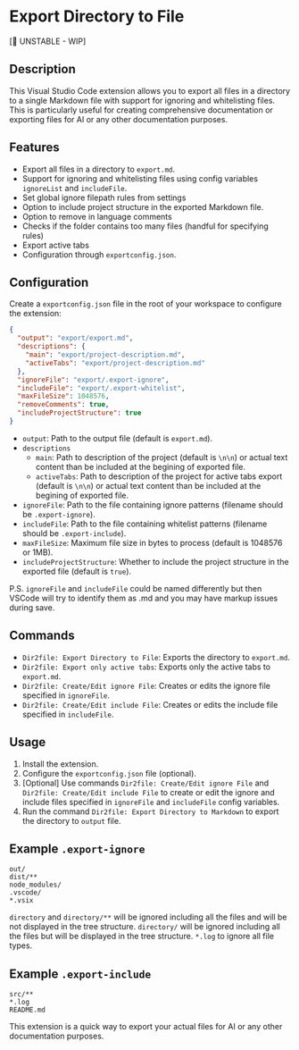 # Export Directory to File

[🚧 UNSTABLE - WIP]

## Description

This Visual Studio Code extension allows you to export all files in a directory to a single Markdown file with support for ignoring and whitelisting files. This is particularly useful for creating comprehensive documentation or exporting files for AI or any other documentation purposes.

## Features

- Export all files in a directory to `export.md`.
- Support for ignoring and whitelisting files using config variables `ignoreList` and `includeFile`.
- Set global ignore filepath rules from settings
- Option to include project structure in the exported Markdown file.
- Option to remove in language comments
- Checks if the folder contains too many files (handful for specifying rules)
- Export active tabs
- Configuration through `exportconfig.json`.

## Configuration

Create a `exportconfig.json` file in the root of your workspace to configure the extension:

```json
{
  "output": "export/export.md",
  "descriptions": {
    "main": "export/project-description.md",
    "activeTabs": "export/project-description.md"
  },
  "ignoreFile": "export/.export-ignore",
  "includeFile": "export/.export-whitelist",
  "maxFileSize": 1048576,
  "removeComments": true,
  "includeProjectStructure": true
}
```

- `output`: Path to the output file (default is `export.md`).
- `descriptions`
  - `main`: Path to description of the project (default is `\n\n`) or actual text content than be included at the begining of exported file.
  - `activeTabs`: Path to description of the project for active tabs export (default is `\n\n`) or actual text content than be included at the begining of exported file.
- `ignoreFile`: Path to the file containing ignore patterns (filename should be `.export-ignore`).
- `includeFile`: Path to the file containing whitelist patterns (filename should be `.export-include`).
- `maxFileSize`: Maximum file size in bytes to process (default is 1048576 or 1MB).
- `includeProjectStructure`: Whether to include the project structure in the exported file (default is `true`).

P.S. `ignoreFile` and `includeFile` could be named differently but then VSCode will try to identify them as .md and you may have markup issues during save.

## Commands

- `Dir2file: Export Directory to File`: Exports the directory to `export.md`.
- `Dir2file: Export only active tabs`: Exports only the active tabs to `export.md`.
- `Dir2file: Create/Edit ignore File`: Creates or edits the ignore file specified in `ignoreFile`.
- `Dir2file: Create/Edit include File`: Creates or edits the include file specified in `includeFile`.

## Usage

1. Install the extension.
2. Configure the `exportconfig.json` file (optional).
3. [Optional] Use commands `Dir2file: Create/Edit ignore File` and `Dir2file: Create/Edit include File` to create or edit the ignore and include files specified in `ignoreFile` and `includeFile` config variables.
4. Run the command `Dir2file: Export Directory to Markdown` to export the directory to `output` file.

## Example `.export-ignore`

```
out/
dist/**
node_modules/
.vscode/
*.vsix
```

`directory` and `directory/**` will be ignored including all the files and will be not displayed in the tree structure.
`directory/` will be ignored including all the files but will be displayed in the tree structure.
`*.log` to ignore all file types.

## Example `.export-include`

```
src/**
*.log
README.md
```

This extension is a quick way to export your actual files for AI or any other documentation purposes.
